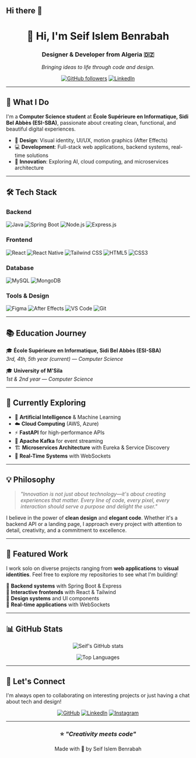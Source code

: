 ## Hi there 👋

<!--
**SeifIslemBenrabah/SeifIslemBenrabah** is a ✨ _special_ ✨ repository because its `README.md` (this file) appears on your GitHub profile.

Here are some ideas to get you started:

- 🔭 I’m currently working on ...
- 🌱 I’m currently learning ...
- 👯 I’m looking to collaborate on ...
- 🤔 I’m looking for help with ...
- 💬 Ask me about ...
- 📫 How to reach me: ...
- 😄 Pronouns: ...
- ⚡ Fun fact: ...
-->
<div align="center">
  
# 👋 Hi, I'm Seif Islem Benrabah

### Designer & Developer from Algeria 🇩🇿

*Bringing ideas to life through code and design.*

[![GitHub followers](https://img.shields.io/github/followers/seifbenrabah?style=social)](https://github.com/seifislembenrabah)
[![LinkedIn](https://img.shields.io/badge/LinkedIn-Connect-0057E7?style=flat&logo=linkedin)](https://linkedin.com/in/seifislembenrabah)

</div>

---

## 🚀 What I Do

I'm a **Computer Science student** at **École Supérieure en Informatique, Sidi Bel Abbès (ESI-SBA)**, passionate about creating clean, functional, and beautiful digital experiences.

- 🎨 **Design**: Visual identity, UI/UX, motion graphics (After Effects)
- 💻 **Development**: Full-stack web applications, backend systems, real-time solutions
- 🧩 **Innovation**: Exploring AI, cloud computing, and microservices architecture

---

## 🛠️ Tech Stack

### Backend
![Java](https://img.shields.io/badge/Java-ED8B00?style=for-the-badge&logo=openjdk&logoColor=white)
![Spring Boot](https://img.shields.io/badge/Spring_Boot-6DB33F?style=for-the-badge&logo=spring-boot&logoColor=white)
![Node.js](https://img.shields.io/badge/Node.js-339933?style=for-the-badge&logo=node.js&logoColor=white)
![Express.js](https://img.shields.io/badge/Express.js-000000?style=for-the-badge&logo=express&logoColor=white)

### Frontend
![React](https://img.shields.io/badge/React-20232A?style=for-the-badge&logo=react&logoColor=61DAFB)
![React Native](https://img.shields.io/badge/React_Native-20232A?style=for-the-badge&logo=react&logoColor=61DAFB)
![Tailwind CSS](https://img.shields.io/badge/Tailwind_CSS-38B2AC?style=for-the-badge&logo=tailwind-css&logoColor=white)
![HTML5](https://img.shields.io/badge/HTML5-E34F26?style=for-the-badge&logo=html5&logoColor=white)
![CSS3](https://img.shields.io/badge/CSS3-1572B6?style=for-the-badge&logo=css3&logoColor=white)

### Database
![MySQL](https://img.shields.io/badge/MySQL-4479A1?style=for-the-badge&logo=mysql&logoColor=white)
![MongoDB](https://img.shields.io/badge/MongoDB-47A248?style=for-the-badge&logo=mongodb&logoColor=white)

### Tools & Design
![Figma](https://img.shields.io/badge/Figma-F24E1E?style=for-the-badge&logo=figma&logoColor=white)
![After Effects](https://img.shields.io/badge/After_Effects-9999FF?style=for-the-badge&logo=adobe-after-effects&logoColor=white)
![VS Code](https://img.shields.io/badge/VS_Code-007ACC?style=for-the-badge&logo=visual-studio-code&logoColor=white)
![Git](https://img.shields.io/badge/Git-F05032?style=for-the-badge&logo=git&logoColor=white)

---

## 📚 Education Journey

🎓 **École Supérieure en Informatique, Sidi Bel Abbès (ESI-SBA)**  
*3rd, 4th, 5th year (current) — Computer Science*

🎓 **University of M'Sila**  
*1st & 2nd year — Computer Science*

---

## 🌱 Currently Exploring

- 🤖 **Artificial Intelligence** & Machine Learning
- ☁️ **Cloud Computing** (AWS, Azure)
- ⚡ **FastAPI** for high-performance APIs
- 🔄 **Apache Kafka** for event streaming
- 🏗️ **Microservices Architecture** with Eureka & Service Discovery
- 🔌 **Real-Time Systems** with WebSockets

---

## 💡 Philosophy

> *"Innovation is not just about technology—it's about creating experiences that matter. Every line of code, every pixel, every interaction should serve a purpose and delight the user."*

I believe in the power of **clean design** and **elegant code**. Whether it's a backend API or a landing page, I approach every project with attention to detail, creativity, and a commitment to excellence.

---

## 🎯 Featured Work

I work solo on diverse projects ranging from **web applications** to **visual identities**. Feel free to explore my repositories to see what I'm building!

🔹 **Backend systems** with Spring Boot & Express  
🔹 **Interactive frontends** with React & Tailwind  
🔹 **Design systems** and UI components  
🔹 **Real-time applications** with WebSockets  

---

## 📊 GitHub Stats

<div align="center">
  
![Seif's GitHub stats](https://github-readme-stats.vercel.app/api?username=seifbenrabah&show_icons=true&theme=tokyonight&border_color=0057E7&title_color=00CCFF&icon_color=00CCFF)

![Top Languages](https://github-readme-stats.vercel.app/api/top-langs/?username=seifbenrabah&layout=compact&theme=tokyonight&border_color=0057E7&title_color=00CCFF)

</div>

---

## 🤝 Let's Connect

I'm always open to collaborating on interesting projects or just having a chat about tech and design!

<div align="center">

[![GitHub](https://img.shields.io/badge/GitHub-100000?style=for-the-badge&logo=github&logoColor=white)](https://github.com/seifbenrabah)
[![LinkedIn](https://img.shields.io/badge/LinkedIn-0057E7?style=for-the-badge&logo=linkedin&logoColor=white)](https://linkedin.com/in/seifbenrabah)
[![Instagram](https://img.shields.io/badge/Instagram-E4405F?style=for-the-badge&logo=instagram&logoColor=white)](https://instagram.com/seifbenrabah)

</div>

---

<div align="center">
  
### ⭐ *"Creativity meets code"*

Made with 💙 by Seif Islem Benrabah

</div>
